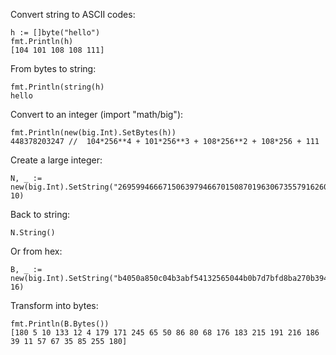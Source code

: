 Convert string to ASCII codes:
```
h := []byte("hello")
fmt.Println(h)
[104 101 108 108 111]
```

From bytes to string:

```
fmt.Println(string(h)
hello
```

Convert to an integer (import "math/big"):
```
fmt.Println(new(big.Int).SetBytes(h))
448378203247 //  104*256**4 + 101*256**3 + 108*256**2 + 108*256 + 111
```

Create a large integer:

```
N, _ := new(big.Int).SetString("26959946667150639794667015087019630673557916260026308143510066298881", 10)
```

Back to string:

```
N.String()
```

Or from hex:

```
B, _ := new(big.Int).SetString("b4050a850c04b3abf54132565044b0b7d7bfd8ba270b39432355ffb4", 16)
```

Transform into bytes:

```
fmt.Println(B.Bytes())
[180 5 10 133 12 4 179 171 245 65 50 86 80 68 176 183 215 191 216 186 39 11 57 67 35 85 255 180]

```











